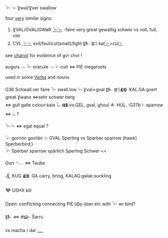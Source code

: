 𓅨 𓅩 Ɣwal/Ɣver swallow  

four [very](𓅨) similar signs:  

1. ƔVAL/GVAL/GWøR [𓅨](𓅨)[𓅩](𓅩) -faire very great gewaltig schwer vs  voll, full, viel  
2. CVL [𓅪](𓅪)[𓅫](𓅫)  evil/foul/cul(small)/light  𒃲 𒆗 kal[𓅪](𓅪)>cul[𓅫](𓅫)  

see [chariot](chariot) for evidence of gvr chvr !  

augurs 𓁹𓅨 oracule 𓁹𓅫 cult ⇔ PIE megaroots  

used in some [Verbs](Verbs) and nouns  

G36  Schwall.ver faire 𓅨 swall.low 𓅩 Ɣval⋍gval 𒃲 𒆗𒂵 KAL.GA gvert great Ɣwanz ⇔sehr schwer berg  
⇔ gull galle colour:kala 𓅓𒈪vo.GEL, gval, ghoul 𒅆 HUL, :G37b𓅫 sparrow   ⇔ 𓐍 ?  

𓅨𓅩 ⇔ egal equal ?  

𓅪 gorrión gavilán 𓅫 GVAL Sperling vs Sperber sparrow (hawk) Sperberbird;)  
𓅪 Sperber sparrow spärlich Sperling Schwer <<  

Gurr 𓎼𓂋 ⇔ Taube  

𒆬 KUG 𒂵 GA  carry, bring, KALAG:galak:suckling  

𒋧 USHX kill  

Open: conflicting connecting PIE ὕβρ über etc with 𓅨 wr bird?  

𒃲 ⇔ 𒈗 Šarru  

vs macha / dar [𓉻](𓉻)  